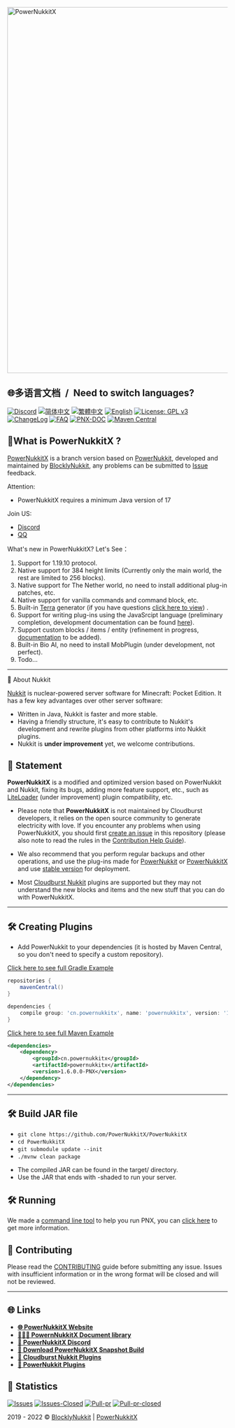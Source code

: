 [<img alt="PowerNukkitX" width="838" src="https://raw.githubusercontent.com/PowerNukkitX/PowerNukkitX/master/blob/images/PNX_BANNER.png" />](https://www.powernukkitx.com)

<h2>🌐多语言文档&ensp;/&ensp;Need to switch languages?</h2>

[![Discord](https://img.shields.io/discord/944227466912870410?style=flat-square)](https://discord.gg/BcPhZCVJHJ)
[![简体中文](https://img.shields.io/badge/简体中文-100%25-green?style=flat-square)](https://github.com/PowerNukkitX/PowerNukkitX/blob/master/README.md)
[![繁體中文](https://img.shields.io/badge/繁體中文-100%25-green?style=flat-square)](https://github.com/PowerNukkitX/PowerNukkitX/blob/master/blob/zh-hant/README.md)
[![English](https://img.shields.io/badge/English-100%25-green?style=flat-square)](https://github.com/PowerNukkitX/PowerNukkitX/blob/master/blob/en-us/README.md)
[![License: GPL v3](https://img.shields.io/badge/License-GPL%20v3-blue.svg?style=flat-square)](https://github.com/PowerNukkitX/PowerNukkitX/blob/master/LICENSE)
[![ChangeLog](https://img.shields.io/badge/ChangeLog-blue?style=flat-square)](https://github.com/PowerNukkitX/PowerNukkitX/blob/master/blob/en-us/CHANGELOG.md)
[![FAQ](https://img.shields.io/badge/FAQ-blue?style=flat-square)](https://github.com/PowerNukkitX/PowerNukkitX/wiki/FAQ)
[![PNX-DOC](https://img.shields.io/badge/PNX-DOC-blue?style=flat-square)](https://doc.powernukkitx.cn)
[![Maven Central](https://img.shields.io/maven-central/v/cn.powernukkitx/powernukkitx.svg?label=Maven%20Central&style=flat-square)](https://search.maven.org/search?q=g:%22cn.powernukkitx%22%20AND%20a:%22powernukkitx%22)


🤔What is PowerNukkitX ?
---
[PowerNukkitX](https://github.com/PowerNukkitX/PowerNukkitX) is a branch version based on [PowerNukkit](https://github.com/PowerNukkit/PowerNukkit), developed and maintained by [BlocklyNukkit](https://github.com/BlocklyNukkit), any problems can be submitted to [Issue](https://github.com/PowerNukkitX/PowerNukkitX/issues) feedback.

Attention:

*  PowerNukkitX requires a minimum Java version of 17

Join US:

* [Discord](https://discord.gg/BcPhZCVJHJ)
* [QQ](https://jq.qq.com/?_wv=1027&k=6rm3gbUI)

What's new in PowerNukkitX? Let's See：

1. Support for 1.19.10 protocol.
2. Native support for 384 height limits (Currently only the main world, the rest are limited to 256 blocks).
3. Native support for The Nether world, no need to install additional plug-in patches, etc.
4. Native support for vanilla commands and command block, etc.
5. Built-in [Terra](https://github.com/PolyhedralDev/Terra) generator (if you have questions [click here to view](https://doc.powernukkitx.cn/en-us/faq/Terra_faq.html)) .
6. Support for writing plug-ins using the JavaSrcipt language (preliminary completion, development documentation can be found [here](https://doc.powernukkitx.cn/zh-cn/plugin-dev/js/%E6%A6%82%E8%BF%B0.html)).
7. Support custom blocks / items / entity (refinement in progress, [documentation](https://doc.powernukkitx.cn/) to be added).
8. Built-in Bio AI, no need to install MobPlugin (under development, not perfect).
9. Todo...

---

🧾 About Nukkit

[Nukkit](https://github.com/Nukkit/Nukkit) is nuclear-powered server software for Minecraft: Pocket Edition. It has a few key advantages over other server software:

* Written in Java, Nukkit is faster and more stable.
* Having a friendly structure, it's easy to contribute to Nukkit's development and rewrite plugins from other platforms into Nukkit plugins.
* Nukkit is **under improvement** yet, we welcome contributions.

📌 Statement
---
<!-- Just Do it :-D -->
<!--使用DeepL暴力翻译-->
**PowerNukkitX** is a modified and optimized version based on PowerNukkit and Nukkit, fixing its bugs, adding more feature support, etc., such as [LiteLoader](https://github.com/PowerNukkitX/LiteLoader-Libs) (under improvement) plugin compatibility, etc.

* Please note that **PowerNukkitX** is not maintained by Cloudburst developers, it relies on the open source community to generate electricity with love. If you encounter any problems when using PowerNukkitX, you should first [create an issue](https://github.com/PowerNukkitX/PowerNukkitX/issues) in this repository (please also note to read the rules in the [Contribution Help Guide](https://github.com/PowerNukkitX/PowerNukkitX/blob/master/blob/en-us/CONTRIBUTING.md)).

* We also recommend that you perform regular backups and other operations, and use the plug-ins made for [PowerNukkit](https://github.com/powernukkit/powernukkit) or [PowerNukkitX](https://github.com/PowerNukkitX/PowerNukkitX) and use [stable version](https://github.com/PowerNukkitX/PowerNukkitX/releases) for deployment.
<!--结束-->

* Most [Cloudburst Nukkit](https://github.com/cloudburstmc/nukkit) plugins are supported but they may not understand the new blocks and items and the new stuff that you can do with PowerNukkitX.

---

🛠 Creating Plugins
---
* Add PowerNukkit to your dependencies (it is hosted by Maven Central, so you don't need to specify a custom repository).

[Click here to see full Gradle Example](https://github.com/PowerNukkitX/ExamplePlugin-Gradle)
```groovy
repositories {
    mavenCentral()
}

dependencies {
    compile group: 'cn.powernukkitx', name: 'powernukkitx', version: '1.6.0.0-PNX'
}
```

[Click here to see full Maven Example](https://github.com/PowerNukkitX/ExamplePlugin-Maven)
```xml
<dependencies>
    <dependency>
        <groupId>cn.powernukkitx</groupId>
        <artifactId>powernukkitx</artifactId>
        <version>1.6.0.0-PNX</version>
    </dependency>
</dependencies>
```
---

🛠  Build JAR file
---
- `git clone https://github.com/PowerNukkitX/PowerNukkitX`
- `cd PowerNukkitX`
- `git submodule update --init`
- `./mvnw clean package`

* The compiled JAR can be found in the target/ directory.
* Use the JAR that ends with -shaded to run your server.

🛠 Running
-------------  

We made a [command line tool](https://github.com/PowerNukkitX/PNX-CLI) to help you run PNX, you can [click here](https://doc.powernukkitx.cn/en-us/Get_Started.html) to get more information.  


🧐 Contributing
---
Please read the [CONTRIBUTING](https://github.com/PowerNukkitX/PowerNukkitX/blob/master/blob/en-us/CONTRIBUTING.md) guide before submitting any issue.  Issues with insufficient information or in the wrong format will be closed and will not be reviewed.

---

🌐 Links
---

- __[🌐 PowerNukkitX Website](https://powernukkitx.cn/)__
- __[👩🏽‍💻 PowernNukkitX Document library](https://doc.powernukkitx.cn/)__
- __[💬 PowerNukkitX Discord](https://discord.gg/BcPhZCVJHJ)__
- __[💾 Download PowerNukkitX Snapshot Build](https://github.com/PowerNukkitX/PowerNukkitX/actions)__
- __[🔌 Cloudburst Nukkit Plugins](https://cloudburstmc.org/resources/categories/nukkit-plugins.1/)__
- __[🔌 PowerNukkit Plugins](https://discuss.powernukkit.org/c/plugins/powernukkit-plugins/14/)__

🎨  Statistics
---

[![Issues](https://img.shields.io/github/issues/PowerNukkitX/PowerNukkitX?style=flat-square)](https://github.com/PowerNukkitX/PowerNukkitX/issues)
[![Issues-Closed](https://img.shields.io/github/issues-closed/PowerNukkitX/PowerNukkitX?style=flat-square)](https://github.com/PowerNukkitX/PowerNukkitX/issues?q=is%3Aissue+is%3Aclosed)
[![Pull-pr](https://img.shields.io/github/issues-pr/PowerNukkitX/PowerNukkitX?style=flat-square)](https://github.com/PowerNukkitX/PowerNukkitX/pulls)
[![Pull-pr-closed](https://img.shields.io/github/issues-pr-closed/PowerNukkitX/PowerNukkitX?style=flat-square)](https://github.com/PowerNukkitX/PowerNukkitX/pulls?q=is%3Apr+is%3Aclosed)

2019 - 2022 © [BlocklyNukkit](https://wiki.blocklynukkit.com) | [PowerNukkitX](https://www.powernukkitx.com)
